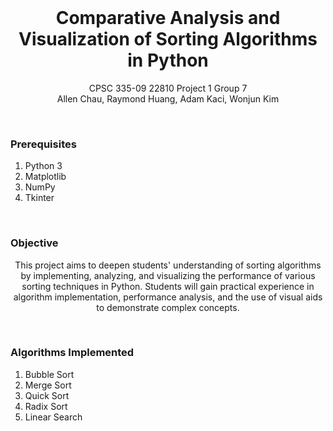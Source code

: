 <br/> 
<p align="center">
  <h1 align="center">Comparative Analysis and Visualization of Sorting Algorithms in Python</h1>

  <p align="center">
    CPSC 335-09 22810 Project 1 Group 7
    <br/>
    Allen Chau, Raymond Huang, Adam Kaci, Wonjun Kim
  </p>
</p>

<br/>

### Prerequisites

1) Python 3
2) Matplotlib
3) NumPy
4) Tkinter

<br/>

### Objective
<p align="center">
This project aims to deepen students' understanding of sorting algorithms by implementing, analyzing, and visualizing the performance of various sorting techniques in Python. 
Students will gain practical experience in algorithm implementation, performance analysis, and the use of visual aids to demonstrate complex concepts.
</p>

<br/>

### Algorithms Implemented
1) Bubble Sort
2) Merge Sort
3) Quick Sort
4) Radix Sort
5) Linear Search



